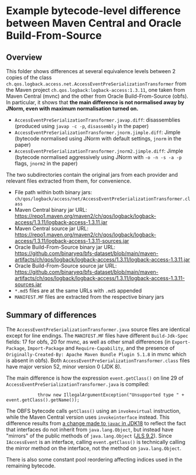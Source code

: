 # Example bytecode-level difference between Maven Central and Oracle Build-From-Source

## Overview

This folder shows differences at several equivalence levels between 2 copies of the class `ch.qos.logback.access.net.AccessEventPreSerializationTransformer` from the Maven project `ch.qos.logback:logback-access:1.3.11`, one taken from Maven Central (mvnc) and the other from Oracle Build-From-Source (obfs).
In particular, it shows that **the main difference is not normalised away by JNorm, even with maximum normalisation turned on.**

- `AccessEventPreSerializationTransformer.javap.diff`: disassemblies (produced using `javap -c -p`, `disassembly` in the paper)
- `AccessEventPreSerializationTransformer.jnorm.jimple.diff`: Jimple (bytecode normalised using JNorm with default settings, `jnorm` in the paper)
- `AccessEventPreSerializationTransformer.jnorm2.jimple.diff`: Jimple (bytecode normalised aggressively using JNorm with `-o -n -s -a -p` flags, `jnorm2` in the paper)

The two subdirectories contain the original jars from each provider and relevant files extracted from them, for convenience.

- File path within both binary jars: `ch/qos/logback/access/net/AccessEventPreSerializationTransformer.class`
- Maven Central binary jar URL: https://repo1.maven.org/maven2/ch/qos/logback/logback-access/1.3.11/logback-access-1.3.11.jar
- Maven Central source jar URL: https://repo1.maven.org/maven2/ch/qos/logback/logback-access/1.3.11/logback-access-1.3.11-sources.jar
- Oracle Build-From-Source binary jar URL: https://github.com/binaryeq/bfs-dataset/blob/main/maven-artifacts/ch/qos/logback/logback-access/1.3.11/logback-access-1.3.11.jar
- Oracle Build-From-Source source jar URL: https://github.com/binaryeq/bfs-dataset/blob/main/maven-artifacts/ch/qos/logback/logback-access/1.3.11/logback-access-1.3.11-sources.jar
- `*.md5` files are at the same URLs with `.md5` appended
- `MANIFEST.MF` files are extracted from the respective binary jars

## Summary of differences

The `AccessEventPreSerializationTransformer.java` source files are identical except for line endings. The `MANIFEST.MF` files have different `Build-Jdk-Spec` fields: 17 for obfs, 20 for mvnc, as well as other small differences (in `Export-Package`, `Import-Package` and `Require-Capability`, and the presence of `Originally-Created-By: Apache Maven Bundle Plugin 5.1.8` in mvnc which is absent in obfs). Both `AccessEventPreSerializationTransformer.class` files have major version 52, minor version 0 (JDK 8).

The main difference is how the expression `event.getClass()` on line 29 of `AccessEventPreSerializationTransformer.java` is compiled:

```
            throw new IllegalArgumentException("Unsupported type " + event.getClass().getName());
```

The OBFS bytecode calls `getClass()` using an `invokevirtual` instruction, while the Maven Central version uses `invokeinterface` instead.
This difference results from [a change made to `javac` in JDK18](https://github.com/openjdk/jdk/pull/5165) to reflect the fact that interfaces do not inherit from `java.lang.Object`, but instead have "mirrors" of the public methods of `java.lang.Object` ([JLS 9.2](https://docs.oracle.com/javase/specs/jls/se18/html/jls-9.html#jls-9.2)). Since `IAccessEvent` is an interface, calling `event.getClass()` is technically calling the mirror method on the interface, not the method on `java.lang.Object`.

There is also some constant pool reordering affecting indices used in the remaining bytecode.

